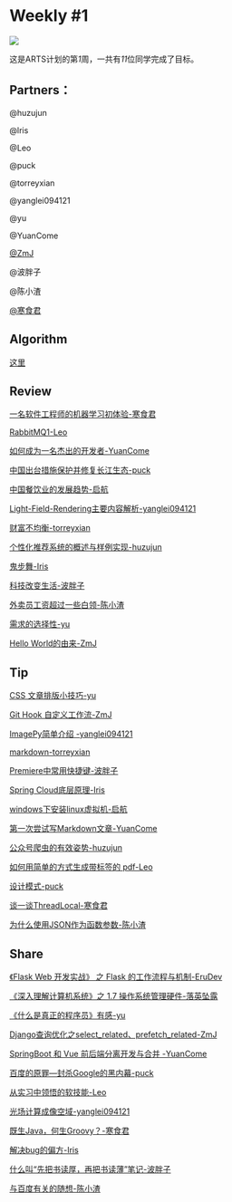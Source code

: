 # Weekly #1

![](https://images.unsplash.com/photo-1548254721-812b904b966f?ixlib=rb-1.2.1&ixid=eyJhcHBfaWQiOjEyMDd9&auto=format&fit=crop&w=1050&q=80)

这是ARTS计划的第*1*周，一共有*11*位同学完成了目标。

## Partners：

@huzujun

@lris

@Leo

@puck

@torreyxian

@yanglei094121

@yu

@YuanCome

[@ZmJ](../Partners/ZmJ.md)

@波胖子

@陈小渣

[@寒食君](../Partners/寒食君.md)

## Algorithm

[这里](../Algorithm/201901W4/)

## Review

[一名软件工程师的机器学习初体验-寒食君](../Review/201901W4/一名软件工程师的机器学习初体验-寒食君.md)

[RabbitMQ1-Leo](../Review/201901W4/RabbitMQ1-Leo.md)

[如何成为一名杰出的开发者-YuanCome](../Review/201901W4/如何成为一名杰出的开发者-YuanCome.md)

[中国出台措施保护并修复长江生态-puck](../Review/201901W4/中国出台措施保护并修复长江生态-puck.md)

[中国餐饮业的发展趋势-启航](../Review/201901W4/中国餐饮业的发展趋势-启航.md)

[Light-Field-Rendering主要内容解析-yanglei094121](../Review/201901W4/Light-Field-Rendering主要内容解析-yanglei094121.md)

[财富不均衡-torreyxian](../Review/201901W4/财富不均衡-torreyxian.md)

[个性化推荐系统的概述与样例实现-huzujun](../Review/201901W4/个性化推荐系统的概述与样例实现-huzujun.md)

[鬼步舞-Iris](../Review/201901W4/鬼步舞-Iris.md)

[科技改变生活-波胖子](../Review/201901W4/科技改变生活-波胖子.md)

[外卖员工资超过一些白领-陈小渣](../Review/201901W4/外卖员工资超过一些白领-陈小渣.md)

[需求的选择性-yu](../Review/201901W4/需求的选择性-yu.md)

[Hello World的由来-ZmJ](../Review/201901W4/HelloWorld的来历-ZmJ.md)


## Tip

[CSS 文章排版小技巧-yu](../Tip/201901W4/CSS文章排版小技巧-yu.md)

[Git  Hook 自定义工作流-ZmJ](../Tip/201901W4/Git-Hook自定义工作流-ZmJ.md)

[ImagePy简单介绍 -yanglei094121](../Tip/201901W4/ImagePy简单介绍-yanglei094121.md)

[markdown-torreyxian](../Tip/201901W4/markdown-torreyxian.md)

[Premiere中常用快捷键-波胖子](../Tip/201901W4/Premiere中常用快捷键-波胖子.md)

[Spring Cloud底层原理-Iris](../Tip/201901W4/SpringCloud底层原理-Iris.md)

[windows下安装linux虚拟机-启航](../Tip/201901W4/windows下安装linux虚拟机-启航.md)

[第一次尝试写Markdown文章-YuanCome](../Tip/201901W4/第一次尝试写Markdown文章-YuanCome.md)

[公众号爬虫的有效姿势-huzujun](../Tip/201901W4/公众号爬虫的有效姿势-huzujun.md)

[如何用简单的方式生成带标签的 pdf-Leo](../Tip/201901W4/如何用简单的方式生成带标签的pdf-Leo.md)

[设计模式-puck](../Tip/201901W4/设计模式-puck.md)

[谈一谈ThreadLocal-寒食君](../Tip/201901W4/谈一谈ThreadLocal-寒食君.md)

[为什么使用JSON作为函数参数-陈小渣](../Tip/201901W4/为什么使用JSON作为函数参数-陈小渣.md)

## Share

[《Flask Web 开发实战》 之 Flask 的工作流程与机制-EruDev](../Share/201901W4/《FlaskWeb开发实战》之Flask的工作流程与机制-EruDev.md)

[《深入理解计算机系统》之 1.7 操作系统管理硬件-落英坠露](../Share/201901W4/《深入理解计算机系统》之1.7操作系统管理硬件-落英坠露.md)

[《什么是真正的程序员》有感-yu](../Share/201901W4/《什么是真正的程序员》有感-yu.md)

[Django查询优化之select_related、prefetch_related-ZmJ](../Share/201901W4/Django查询优化之select_related、prefetch_related-ZmJ.md)

[SpringBoot 和 Vue 前后端分离开发与合并 -YuanCome](../Share/201901W4/SpringBoot和Vue前后端分离开发与合并-YuanCome)

[百度的原罪—封杀Google的黑内幕-puck](../Share/201901W4/百度的原罪—封杀Google的黑内幕-puck.md)

[从实习中领悟的软技能-Leo](../Share/201901W4/从实习中领悟的软技能-Leo.md)

[光场计算成像空域-yanglei094121](../Share/201901W4/光场计算成像空域-yanglei094121.md)

[既生Java，何生Groovy？-寒食君](../Share/201901W4/既生Java，何生Groovy？-寒食君.md)

[解决bug的偏方-Iris](../Share/201901W4/解决bug的偏方-Iris)

[什么叫“先把书读厚，再把书读薄”笔记-波胖子](../Share/201901W4/什么叫“先把书读厚，再把书读薄”笔记-波胖子.md)

[与百度有关的随想-陈小渣](../Share/201901W4/与百度有关的随想-陈小渣.md)
